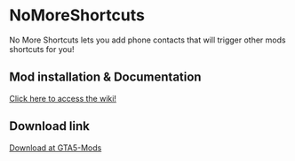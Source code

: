 # NoMoreShortcuts

No More Shortcuts lets you add phone contacts that will trigger other mods shortcuts for you!

Mod installation & Documentation
---
[Click here to access the wiki!](https://github.com/Bob74/NoMoreShortcuts/wiki)

Download link
---
[Download at GTA5-Mods](https://gta5-mods.com/scripts/no-more-shortcuts)
